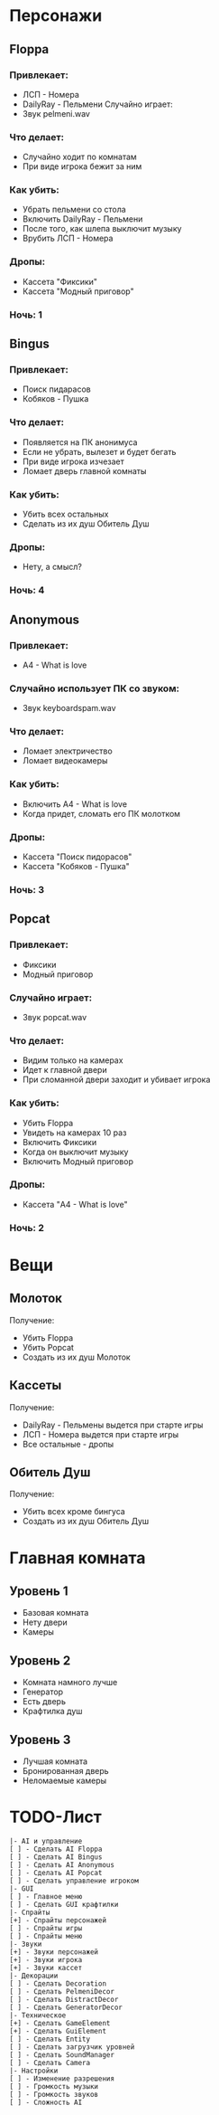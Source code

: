 # Персонажи
## Floppa
### Привлекает:
* ЛСП - Номера
* DailyRay - Пельмени
Случайно играет:
* Звук pelmeni.wav
### Что делает:
* Случайно ходит по комнатам
* При виде игрока бежит за ним
### Как убить:
* Убрать пельмени со стола
* Включить DailyRay - Пельмени
* После того, как шлепа выключит музыку
* Врубить ЛСП - Номера
### Дропы:
* Кассета "Фиксики"
* Кассета "Модный приговор"
### Ночь: 1
## Bingus
### Привлекает:
* Поиск пидарасов
* Кобяков - Пушка
### Что делает:
* Появляется на ПК анонимуса
* Если не убрать, вылезет и будет бегать
* При виде игрока изчезает
* Ломает дверь главной комнаты
### Как убить:
* Убить всех остальных
* Сделать из их душ Обитель Душ
### Дропы:
* Нету, а смысл?
### Ночь: 4
## Anonymous
### Привлекает:
* A4 - What is love
### Случайно использует ПК со звуком:
* Звук keyboardspam.wav
### Что делает:
* Ломает электричество
* Ломает видеокамеры
### Как убить:
* Включить A4 - What is love
* Когда придет, сломать его ПК молотком
### Дропы:
* Кассета "Поиск пидорасов"
* Кассета "Кобяков - Пушка" 
### Ночь: 3
## Popcat
### Привлекает:
* Фиксики
* Модный приговор
### Случайно играет:
* Звук popcat.wav
### Что делает:
* Видим только на камерах
* Идет к главной двери
* При сломанной двери заходит и убивает игрока
### Как убить:
* Убить Floppa
* Увидеть на камерах 10 раз
* Включить Фиксики
* Когда он выключит музыку
* Включить Модный приговор
### Дропы:
* Кассета "A4 - What is love"
### Ночь: 2
# Вещи
## Молоток
Получение:
* Убить Floppa
* Убить Popcat
* Создать из их душ Молоток
## Кассеты
Получение:
* DailyRay - Пельмены выдется при старте игры
* ЛСП - Номера выдется при старте игры
* Все остальные - дропы
## Обитель Душ
Получение:
* Убить всех кроме бингуса
* Создать из их душ Обитель Душ
# Главная комната
## Уровень 1
* Базовая комната
* Нету двери
* Камеры
## Уровень 2
* Комната намного лучше
* Генератор
* Есть дверь
* Крафтилка душ
## Уровень 3
* Лучшая комната
* Бронированная дверь
* Неломаемые камеры
# TODO-Лист
```
|- AI и управление
[ ] - Сделать AI Floppa
[ ] - Сделать AI Bingus
[ ] - Сделать AI Anonymous
[ ] - Сделать AI Popcat
[ ] - Сделать управление игроком
|- GUI
[ ] - Главное меню
[ ] - Сделать GUI крафтилки
|- Спрайты
[+] - Спрайты персонажей
[ ] - Спрайты игры
[ ] - Спрайты меню
|- Звуки
[+] - Звуки персонажей
[+] - Звуки игрока
[+] - Звуки кассет
|- Декорации
[ ] - Сделать Decoration
[ ] - Сделать PelmeniDecor
[ ] - Сделать DistractDecor
[ ] - Сделать GeneratorDecor
|- Техническое
[+] - Сделать GameElement
[+] - Сделать GuiElement
[ ] - Сделать Entity
[ ] - Сделать загрузчик уровней
[ ] - Сделать SoundManager
[ ] - Сделать Camera
|- Настройки
[ ] - Изменение разрешения
[ ] - Громкость музыки
[ ] - Громкость звуков
[ ] - Сложность AI
``` 
